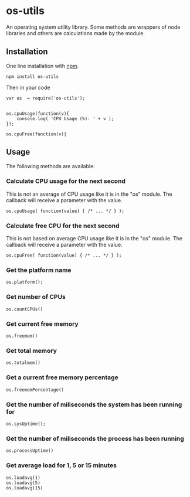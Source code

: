 os-utils
========

An operating system utility library. Some methods are wrappers of node libraries
and others are calculations made by the module.


## Installation

One line installation with [npm](http://npmjs.org). 

	npm install os-utils

Then in your code 
	
	var os 	= require('os-utils');


	os.cpuUsage(function(v){
		console.log( 'CPU Usage (%): ' + v );
	});

	os.cpuFree(function(v){


## Usage

The following methods are available:


### Calculate CPU usage for the next second
This is not an average of CPU usage like it is in the "os" module. The callback will receive a parameter with the value.

	os.cpuUsage( function(value) { /* ... */ } );
	

### Calculate free CPU for the next second
This is not based on average CPU usage like it is in the "os" module. The callback will receive a parameter with the value.

	os.cpuFree( function(value) { /* ... */ } );

	
### Get the platform name

	os.platform();


### Get number of CPUs

	os.countCPUs()


### Get current free memory

	os.freemem()


### Get total memory

	os.totalmem()


### Get a current free memory percentage

	os.freememPercentage()


### Get the number of miliseconds the system has been running for

	os.sysUptime();
	
	
### Get the number of miliseconds the process has been running

	os.processUptime() 


### Get average load for 1, 5 or 15 minutes

	os.loadavg(1)
	os.loadavg(5)
	os.loadavg(15)
